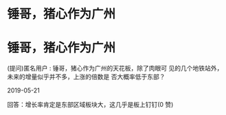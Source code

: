 # 锤哥，猪心作为广州

# 锤哥，猪心作为广州

(提问)匿名用户 : 锤哥，猪心作为广州的天花板，除了肉眼可 见的几个地铁站外，未来的增量似乎并不多，上涨的倍数是 否大概率低于东部？

2019-05-21

回答：增长率肯定是东部区域板块大，这几乎是板上钉钉(0 赞)